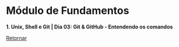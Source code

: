 # Módulo de Fundamentos

**1. Unix, Shell e Git | Dia 03: Git & GitHub - Entendendo os comandos** 

[Retornar](https://github.com/zstgar/TRYBE)
